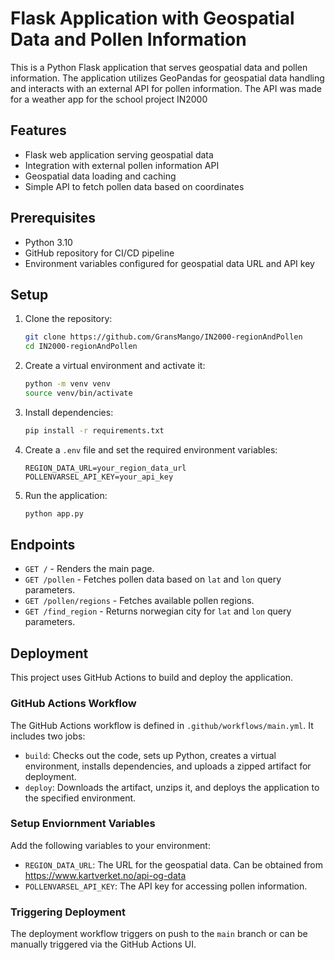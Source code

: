 # Flask Application with Geospatial Data and Pollen Information

This is a Python Flask application that serves geospatial data and pollen information. The application utilizes GeoPandas for geospatial data handling and interacts with an external API for pollen information.
The API was made for a weather app for the school project IN2000

## Features

- Flask web application serving geospatial data
- Integration with external pollen information API
- Geospatial data loading and caching
- Simple API to fetch pollen data based on coordinates

## Prerequisites

- Python 3.10
- GitHub repository for CI/CD pipeline
- Environment variables configured for geospatial data URL and API key

## Setup

1. Clone the repository:

   ```sh
   git clone https://github.com/GransMango/IN2000-regionAndPollen
   cd IN2000-regionAndPollen
   ```
2. Create a virtual environment and activate it:

   ```sh
   python -m venv venv
   source venv/bin/activate
   ```
3. Install dependencies:
   
   ```sh
   pip install -r requirements.txt
   ```
4. Create a `.env` file and set the required environment variables:
   
   ```env
   REGION_DATA_URL=your_region_data_url
   POLLENVARSEL_API_KEY=your_api_key
   ```
5. Run the application:

   ```sh
   python app.py
   ```

## Endpoints

- `GET /` - Renders the main page.
- `GET /pollen` - Fetches pollen data based on `lat` and `lon` query parameters.
- `GET /pollen/regions` - Fetches available pollen regions.
- `GET /find_region` - Returns norwegian city for `lat` and `lon` query parameters.

## Deployment

This project uses GitHub Actions to build and deploy the application.

### GitHub Actions Workflow

The GitHub Actions workflow is defined in `.github/workflows/main.yml`. It includes two jobs:

- `build`: Checks out the code, sets up Python, creates a virtual environment, installs dependencies, and uploads a zipped artifact for deployment.
- `deploy`: Downloads the artifact, unzips it, and deploys the application to the specified environment.

### Setup Enviornment Variables

Add the following variables to your environment:

- `REGION_DATA_URL`: The URL for the geospatial data. Can be obtained from https://www.kartverket.no/api-og-data
- `POLLENVARSEL_API_KEY`: The API key for accessing pollen information.

### Triggering Deployment

The deployment workflow triggers on push to the `main` branch or can be manually triggered via the GitHub Actions UI.
